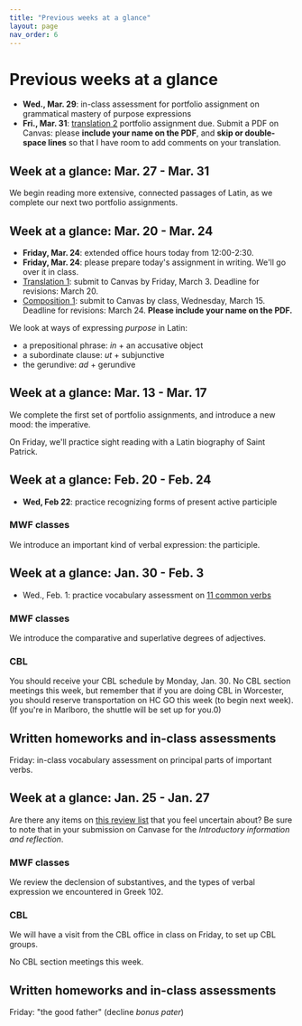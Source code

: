 ```yaml
---
title: "Previous weeks at a glance"
layout: page
nav_order: 6
---
```



# Previous weeks at a glance




- **Wed., Mar. 29**:  in-class assessment for portfolio assignment on grammatical mastery of purpose expressions
- **Fri., Mar. 31**:  [translation 2](./assignments/translation2/) portfolio assignment due. Submit a PDF on Canvas: please **include your name on the PDF**, and **skip or double-space lines** so that I have room to add comments on your translation.

## Week at a glance: Mar. 27 - Mar. 31

We begin reading more extensive, connected passages of Latin, as we complete our next two portfolio assignments.



## Week at a glance: Mar. 20 - Mar. 24

- **Friday, Mar. 24**: extended office hours today from 12:00-2:30.
- **Friday, Mar. 24**: please prepare today's assignment in writing.  We'll go over it in class.
- [Translation 1](./assignments/translation1/):  submit to Canvas by Friday, March 3. Deadline for revisions: March 20.
- [Composition 1](./assignments/composition1/):  submit to Canvas by class, Wednesday, March 15.  Deadline for revisions: March 24.  **Please include your name on the PDF.**


We look at ways of expressing *purpose* in Latin:

- a prepositional phrase: *in* + an accusative object
- a subordinate clause: *ut* + subjunctive
- the gerundive: *ad* + gerundive
## Week at a glance: Mar. 13 - Mar. 17

We complete the first set of portfolio assignments, and introduce a new mood:  the imperative.

On Friday, we'll practice sight reading with a Latin biography of Saint Patrick.


## Week at a glance: Feb. 20 - Feb. 24

- **Wed, Feb 22**: practice recognizing forms of present active participle 
 
### MWF classes

We introduce an important kind of verbal expression: the participle.




## Week at a glance: Jan. 30 - Feb. 3


- Wed., Feb. 1: practice vocabulary assessment on [11 common verbs](https://neelsmith.github.io/latin102/review/verbs1/)

 
### MWF classes

We introduce the comparative and superlative degrees of adjectives.


### CBL

You should receive your CBL schedule by Monday, Jan. 30.  No CBL section meetings this week, but remember that if you are doing CBL in Worcester, you should reserve transportation on HC GO this week (to begin next week).  (If you're in Marlboro, the shuttle will be set up for you.0)

## Written homeworks and in-class assessments

Friday: in-class vocabulary assessment on principal parts of important verbs.


## Week at a glance: Jan. 25 - Jan. 27

Are there any items on [this review list](https://neelsmith.github.io/latin102/review/overview/) that you feel uncertain about?  Be sure to note that in your submission on Canvase for the *Introductory information and reflection*.

### MWF classes

We review the declension of substantives, and the types of verbal expression we encountered in Greek 102.

### CBL

We will have a visit from the CBL office in class on Friday, to set up CBL groups.


No CBL section meetings this week.

## Written homeworks and in-class assessments

Friday: "the good father" (decline *bonus pater*)

